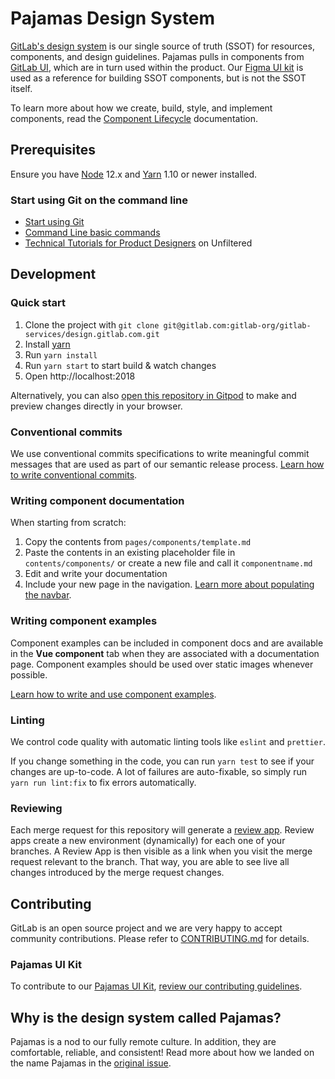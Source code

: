 # Pajamas Design System

[GitLab's design system](https://design.gitlab.com/) is our single source of truth (SSOT) for resources, components, and design guidelines. Pajamas pulls in components from [GitLab UI](https://gitlab.com/gitlab-org/gitlab-ui), which are in turn used within the product. Our [Figma UI kit](https://www.figma.com/file/qEddyqCrI7kPSBjGmwkZzQ/Pajamas-UI-Kit) is used as a reference for building SSOT components, but is not the SSOT itself.

To learn more about how we create, build, style, and implement components, read the [Component Lifecycle](https://design.gitlab.com/contribute/lifecycle/) documentation.

## Prerequisites

Ensure you have [Node](https://nodejs.org/en/) 12.x and [Yarn](https://yarnpkg.com/) 1.10 or newer installed.

### Start using Git on the command line

- [Start using Git](https://docs.gitlab.com/ee/gitlab-basics/start-using-git.html)
- [Command Line basic commands](https://docs.gitlab.com/ee/gitlab-basics/command-line-commands.html)
- [Technical Tutorials for Product Designers](https://www.youtube.com/playlist?list=PL05JrBw4t0Kra6RseLWXFIXtu9UPzjzbT) on Unfiltered

## Development

### Quick start

1. Clone the project with `git clone git@gitlab.com:gitlab-org/gitlab-services/design.gitlab.com.git`
1. Install [yarn](https://yarnpkg.com/en/docs/install)
1. Run `yarn install`
1. Run `yarn start` to start build & watch changes
1. Open http://localhost:2018

Alternatively, you can also [open this repository in Gitpod](https://gitpod.io/#https://gitlab.com/gitlab-org/gitlab-services/design.gitlab.com/-/tree/main/) to make and preview changes directly in your browser.

### Conventional commits

We use conventional commits specifications to write meaningful commit messages that are used as part of our semantic release process. [Learn how to write conventional commits](https://gitlab.com/gitlab-org/gitlab-services/design.gitlab.com/-/blob/main/doc/commits.md).

### Writing component documentation

When starting from scratch:
1. Copy the contents from `pages/components/template.md`
1. Paste the contents in an existing placeholder file in `contents/components/` or create a new file and call it `componentname.md`
1. Edit and write your documentation
1. Include your new page in the navigation. [Learn more about populating the navbar].

[Learn more about populating the navbar]: /doc/navbar.md

### Writing component examples

Component examples can be included in component docs and are available in the **Vue component**
tab when they are associated with a documentation page. Component examples should be used over static images
whenever possible.

[Learn how to write and use component examples](/doc/component-examples.md).

### Linting

We control code quality with automatic linting tools like `eslint` and `prettier`.

If you change something in the code, you can run `yarn test` to see if your changes are up-to-code. A lot of failures are auto-fixable, so simply run `yarn run lint:fix` to fix errors automatically.

### Reviewing

Each merge request for this repository will generate a [review app](https://docs.gitlab.com/ee/ci/review_apps/). Review apps create a new environment (dynamically) for each one of your branches. A Review App is then visible as a link when you visit the merge request relevant to the branch. That way, you are able to see live all changes introduced by the merge request changes.

## Contributing

GitLab is an open source project and we are very happy to accept community
contributions. Please refer to [CONTRIBUTING.md](/CONTRIBUTING.md) for details.

### Pajamas UI Kit

To contribute to our [Pajamas UI Kit](https://www.figma.com/file/qEddyqCrI7kPSBjGmwkZzQ/Pajamas-UI-Kit), [review our contributing guidelines](https://gitlab.com/gitlab-org/gitlab-services/design.gitlab.com/-/blob/main/doc/pajamas-ui-kit.md).

## Why is the design system called Pajamas?

Pajamas is a nod to our fully remote culture. In addition, they are comfortable, reliable, and consistent! Read more about how we landed on the name Pajamas in the [original issue](https://gitlab.com/gitlab-org/gitlab-services/design.gitlab.com/issues/138).

